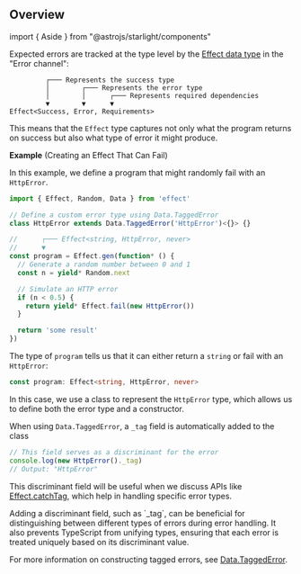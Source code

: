 ## Overview

import { Aside } from "@astrojs/starlight/components"

Expected errors are tracked at the type level by the [Effect data type](/docs/getting-started/the-effect-type/) in the "Error channel":

```text showLineNumbers=false "Error"
         ┌─── Represents the success type
         │        ┌─── Represents the error type
         │        │      ┌─── Represents required dependencies
         ▼        ▼      ▼
Effect<Success, Error, Requirements>
```

This means that the `Effect` type captures not only what the program returns on success but also what type of error it might produce.

**Example** (Creating an Effect That Can Fail)

In this example, we define a program that might randomly fail with an `HttpError`.

```ts twoslash
import { Effect, Random, Data } from 'effect'

// Define a custom error type using Data.TaggedError
class HttpError extends Data.TaggedError('HttpError')<{}> {}

//      ┌─── Effect<string, HttpError, never>
//      ▼
const program = Effect.gen(function* () {
  // Generate a random number between 0 and 1
  const n = yield* Random.next

  // Simulate an HTTP error
  if (n < 0.5) {
    return yield* Effect.fail(new HttpError())
  }

  return 'some result'
})
```

The type of `program` tells us that it can either return a `string` or fail with an `HttpError`:

```ts "string" "HttpError" showLineNumbers=false
const program: Effect<string, HttpError, never>
```

In this case, we use a class to represent the `HttpError` type, which allows us to define both the error type and a constructor.

When using `Data.TaggedError`, a `_tag` field is automatically added to the class

```ts showLineNumbers=false
// This field serves as a discriminant for the error
console.log(new HttpError()._tag)
// Output: "HttpError"
```

This discriminant field will be useful when we discuss APIs like [Effect.catchTag](#catchtag), which help in handling specific error types.

<Aside type="tip" title="Why Tagged Errors Are Useful">
  Adding a discriminant field, such as `_tag`, can be beneficial for
  distinguishing between different types of errors during error handling.
  It also prevents TypeScript from unifying types, ensuring that each
  error is treated uniquely based on its discriminant value.

For more information on constructing tagged errors, see [Data.TaggedError](/docs/error-management/yieldable-errors/#datataggederror).

</Aside>
